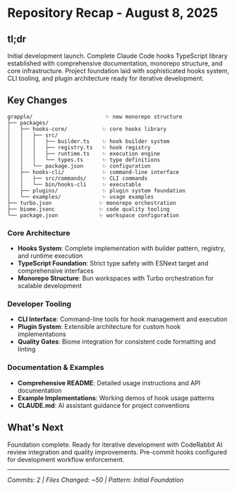 # Repository Recap - August 8, 2025

## tl;dr

Initial development launch. Complete Claude Code hooks TypeScript library established with comprehensive documentation, monorepo structure, and core infrastructure. Project foundation laid with sophisticated hooks system, CLI tooling, and plugin architecture ready for iterative development.

## Key Changes

```
grapple/                       ✨ new monorepo structure
├── packages/
│   ├── hooks-core/           ✨ core hooks library
│   │   ├── src/
│   │   │   ├── builder.ts    ✨ hook builder system
│   │   │   ├── registry.ts   ✨ hook registry
│   │   │   ├── runtime.ts    ✨ execution engine
│   │   │   └── types.ts      ✨ type definitions
│   │   └── package.json      ✨ configuration
│   ├── hooks-cli/            ✨ command-line interface
│   │   ├── src/commands/     ✨ CLI commands
│   │   └── bin/hooks-cli     ✨ executable
│   ├── plugins/              ✨ plugin system foundation
│   └── examples/             ✨ usage examples
├── turbo.json               ✨ monorepo orchestration
├── biome.jsonc              ✨ code quality tooling
└── package.json             ✨ workspace configuration
```

### Core Architecture

- **Hooks System**: Complete implementation with builder pattern, registry, and runtime execution
- **TypeScript Foundation**: Strict type safety with ESNext target and comprehensive interfaces
- **Monorepo Structure**: Bun workspaces with Turbo orchestration for scalable development

### Developer Tooling

- **CLI Interface**: Command-line tools for hook management and execution
- **Plugin System**: Extensible architecture for custom hook implementations
- **Quality Gates**: Biome integration for consistent code formatting and linting

### Documentation & Examples

- **Comprehensive README**: Detailed usage instructions and API documentation
- **Example Implementations**: Working demos of hook usage patterns
- **CLAUDE.md**: AI assistant guidance for project conventions

## What's Next

Foundation complete. Ready for iterative development with CodeRabbit AI review integration and quality improvements. Pre-commit hooks configured for development workflow enforcement.

---

_Commits: 2 | Files Changed: ~50 | Pattern: Initial Foundation_
